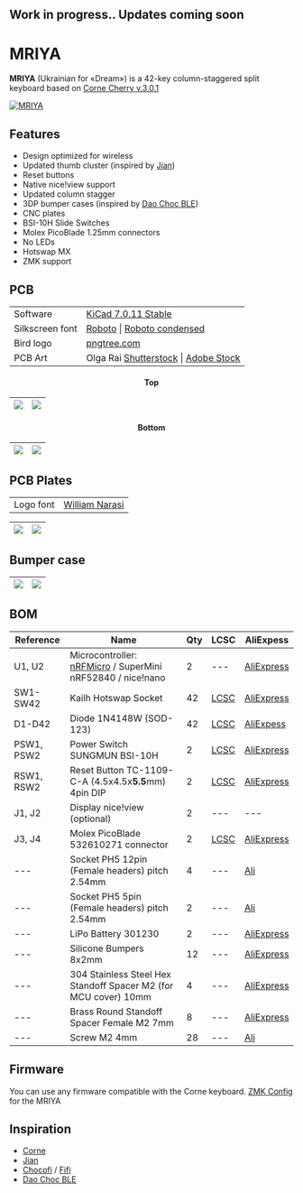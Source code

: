 ## Work in progress.. Updates coming soon
# MRIYA
**MRIYA** (Ukrainian for «Dream») is a 42-key column-staggered split keyboard based on [Corne Cherry v.3.0.1](https://github.com/foostan/crkbd)

[![MRIYA](https://github.com/themaxbang/MRIYA/blob/main/pictures/mriya.jpeg)](https://github.com/themaxbang/MRIYA/blob/main/pictures/mriya.jpeg)

## Features
- Design optimized for wireless
- Updated thumb cluster (inspired by [Jian](https://github.com/KGOH/Jian-Info))
- Reset buttons
- Native nice!view support
- Updated column stagger
- 3DP bumper cases (inspired by [Dao Choc BLE](https://github.com/yumagulovrn/dao-choc-ble))
- CNC plates
- BSI-10H Slide Switches
- Molex PicoBlade 1.25mm connectors
- No LEDs
- Hotswap MX
- ZMK support

## PCB
<table align="center">
    <tr>
        <td align="left">Software</td>
        <td align="left"><a href="https://www.kicad.org/">KiCad 7.0.11 Stable</a></td>
    </tr>
    <tr>
        <td align="left">Silkscreen font</td>
        <td align="left"><a href="https://fonts.google.com/specimen/Roboto">Roboto</a> | <a href="https://fonts.google.com/specimen/Roboto+Condensed">Roboto condensed</a></td>
    </tr>
    <tr>
        <td align="left">Bird logo</td>
        <td align="left"><a href="https://pngtree.com/freepng/minimalist-bird-logo_4124682.html">pngtree.com</a></td>
    </tr>
    <tr>
        <td align="left">PCB Art</td>
        <td align="left"> Olga Rai <a href="https://www.shutterstock.com/g/OlgaRai">Shutterstock</a> | <a href="https://stock.adobe.com/contributor/209778624/olga-rai">Adobe Stock</a></td>
    </tr>
</table>

#### <div align="center">Top<div>
![](https://github.com/themaxbang/MRIYA/blob/main/renders/mriya-pcb-left-top.png)|![](https://github.com/themaxbang/MRIYA/blob/main/renders/mriya-pcb-right-top.png) 
 ---- | -----  

#### <div align="center">Bottom<div>
![](https://github.com/themaxbang/MRIYA/blob/main/renders/mriya-pcb-right-bottom.png)|![](https://github.com/themaxbang/MRIYA/blob/main/renders/mriya-pcb-left-bottom.png)   
 ---- | -----  

## PCB Plates
<table align="center">
    <tr>
        <td align="left">Logo font</td>
        <td align="left"><a href="https://fontbundles.net/integritype-studio/1610789-william-narasi-calligraphy-font">William Narasi</a></td>
    </tr>
</table>

![](https://github.com/themaxbang/MRIYA/blob/main/renders/mriya-top-plate.png)|![](https://github.com/themaxbang/MRIYA/blob/main/renders/mriya-bottom-plate.png)   
 ---- | -----

## Bumper case

![](https://github.com/themaxbang/MRIYA/blob/main/renders/mriya-bumper-case-01.png)|![](https://github.com/themaxbang/MRIYA/blob/main/renders/mriya-bumper-case-02.png)
 ---- | -----

## BOM
Reference|Name|Qty|LCSC|AliExpess
 ------- | ------- | ------- | ------- | ------- 
U1, U2 | Microcontroller: [nRFMicro](https://github.com/joric/nrfmicro) / SuperMini nRF52840 / nice!nano | 2 | --- | [AliExpress](https://aliexpress.com/item/1005007234033991.html?sku_id=12000039900820695&spm=a2g2w.productlist.search_results.7.5c956b946tHZyP)
SW1-SW42 | Kailh Hotswap Socket | 42 | [LCSC](https://www.lcsc.com/product-detail/Mechanical-Keyboard-Shaft_span-style-background-color-ff0-Kailh-span-CPG151101S11-16_C5156480.html) | [AliExpress](https://aliexpress.com/item/1005006262845453.html?sku_id=12000036517920676&spm=a2g2w.productlist.search_results.0.4fb06266Y1ZXxX)
D1-D42 | Diode 1N4148W (SOD-123) | 42 | [LCSC](https://www.lcsc.com/product-detail/Diodes-General-Purpose_RealChip-1N4148W_C5443965.html) | [AliExpess](https://aliexpress.com/item/1005005537832969.html?sku_id=12000033458494245&spm=a2g2w.productlist.search_results.5.6e951e06EKxRY6)
PSW1, PSW2 | Power Switch SUNGMUN BSI-10H | 2 | [LCSC](https://www.lcsc.com/product-detail/Slide-Switches_SUNGMUN-BSI-10H_C411270.html) | [AliExpress](https://aliexpress.com/item/1005005950448146.html?spm=a2g2w.orderdetail.0.0.1e724aa63gS17v&sku_id=12000034992277962)
RSW1, RSW2 | Reset Button TC-1109-C-A (4.5x4.5x**5.5**mm) 4pin DIP | 2 | [LCSC](https://www.lcsc.com/product-detail/Tactile-Switches_XKB-Connectivity-TC-1109-C-A_C561500.html) | [AliExpress](https://aliexpress.com/item/1005001629344310.html?spm=a2g2w.orderdetail.0.0.67d34aa6KalrlU&sku_id=12000016890022339)
J1, J2 | Display nice!view (optional) | 2 | --- | ---
J3, J4 | Molex PicoBlade 532610271 connector | 2 | [LCSC](https://www.lcsc.com/product-detail/Wire-To-Board-Wire-To-Wire-Connector_MOLEX-532610271_C189700.html) | [AliExpress](https://aliexpress.com/item/1005004425197503.html?sku_id=12000029142536237&spm=a2g2w.productlist.search_results.1.62a247c6KjWDQ2)
--- | Socket PH5 12pin (Female headers) pitch 2.54mm | 4 | --- | [Ali]()
--- | Socket PH5 5pin (Female headers) pitch 2.54mm | 2 | --- | [Ali]()
--- | LiPo Battery 301230 | 2 | --- | [AliExpress](https://aliexpress.com/item/1005007211356412.html?sku_id=12000039821419568&spm=a2g2w.productlist.search_results.8.355678e0tXjjaI)
--- | Silicone Bumpers 8x2mm | 12 | --- | [AliExpress](https://aliexpress.com/item/1005005467943079.html?spm=a2g2w.orderdetail.0.0.711a4aa6AFao3v&sku_id=12000033199265741)
--- | 304 Stainless Steel Hex Standoff Spacer M2 (for MCU cover) 10mm | 4 | --- | [AliExpress](https://aliexpress.com/item/1005005442165195.html?spm=a2g2w.orderdetail.0.0.2d804aa6CZhJAg&sku_id=12000033098792235)
--- | Brass Round Standoff Spacer Female M2 7mm | 8 | --- | [AliExpress](https://aliexpress.com/item/1005002979083511.html?spm=a2g2w.orderdetail.0.0.6aac4aa6dg8vSw&sku_id=12000023043529031)
--- | Screw M2 4mm | 28 | --- | [Ali]()

## Firmware
You can use any firmware compatible with the Corne keyboard.
[ZMK Config](https://github.com/themaxbang/mriya-zmk-config) for the MRIYA

## Inspiration
- [Corne](https://github.com/foostan/crkbd)
- [Jian](https://github.com/KGOH/Jian-Info)
- [Chocofi](https://github.com/pashutk/chocofi) / [Fifi](https://github.com/raychengy/fifi_split_keeb)
- [Dao Choc BLE](https://github.com/yumagulovrn/dao-choc-ble)
